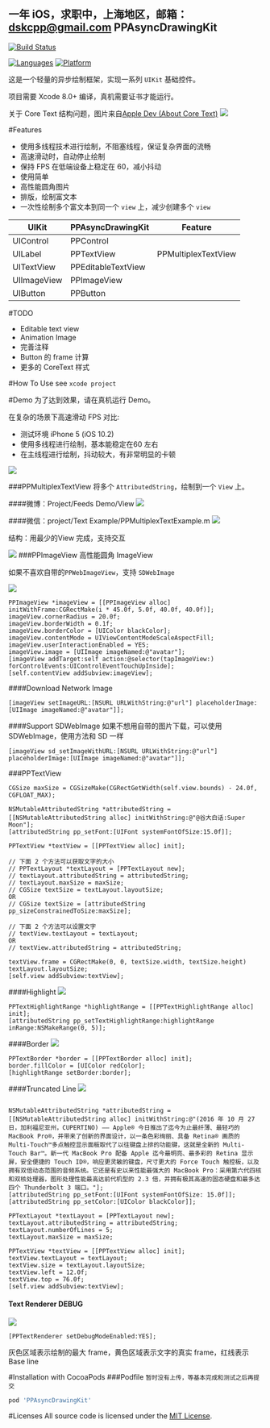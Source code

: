 一年 iOS，求职中，上海地区，邮箱：dskcpp@gmail.com
PPAsyncDrawingKit
------------------------
[![Build Status](https://travis-ci.org/DSKcpp/PPAsyncDrawingKit.svg?branch=master)](https://travis-ci.org/DSKcpp/PPAsyncDrawingKit)

[![Languages](https://img.shields.io/badge/languages-ObjC%20%7C%20Swift-blue.svg)](https://github.com/DSKcpp/PPAsyncDrawingKit)
[![Platform](https://img.shields.io/badge/platforms-iOS%207.0%2B-blue.svg)](https://github.com/DSKcpp/PPAsyncDrawingKit)


这是一个轻量的异步绘制框架，实现一系列 `UIKit` 基础控件。

项目需要 Xcode 8.0+ 编译，真机需要证书才能运行。

关于 Core Text 结构问题，图片来自[Apple Dev (About Core Text)](https://developer.apple.com/library/content/documentation/StringsTextFonts/Conceptual/CoreText_Programming/Introduction/Introduction.html#//apple_ref/doc/uid/TP40005533-CH1-SW1)
![](https://developer.apple.com/library/content/documentation/StringsTextFonts/Conceptual/CoreText_Programming/Art/core_text_arch_2x.png)

#Features
* 使用多线程技术进行绘制，不阻塞线程，保证复杂界面的流畅
* 高速滑动时，自动停止绘制
* 保持 FPS 在低端设备上稳定在 60，减小抖动
* 使用简单
* 高性能圆角图片
* 排版，绘制富文本
* 一次性绘制多个富文本到同一个 `view` 上，减少创建多个 `view`


| UIKit | PPAsyncDrawingKit | Feature |
| --- | --- | --- |
| UIControl | PPControl |   |
| UILabel | PPTextView  | PPMultiplexTextView |
| UITextView | PPEditableTextView |   |
| UIImageView | PPImageView  |
| UIButton | PPButton |   |


#TODO
* Editable text view
* Animation Image
* 完善注释
* Button 的 frame 计算
* 更多的 CoreText 样式

#How To Use
see `xcode project`

#Demo
为了达到效果，请在真机运行 Demo。

在复杂的场景下高速滑动 FPS 对比:

* 测试环境 iPhone 5 (iOS 10.2)
* 使用多线程进行绘制，基本能稳定在60 左右
* 在主线程进行绘制，抖动较大，有非常明显的卡顿

![](http://ww4.sinaimg.cn/large/9bffd8f9jw1fcde9s4ac1j20jy0jsdh7.jpg)

###PPMultiplexTextView
将多个 `AttributedString`，绘制到一个 `View` 上。

####微博：Project/Feeds Demo/View
![](http://ww4.sinaimg.cn/large/9bffd8f9gw1fbi1ji8hbyj21kw0u67fm.jpg)

####微信：project/Text Example/PPMultiplexTextExample.m
![](http://wx3.sinaimg.cn/large/9bffd8f9gy1fcvr993f39j20ku0fjdgo.jpg)

结构：用最少的View 完成，支持交互

![](http://wx1.sinaimg.cn/large/9bffd8f9gy1fcwtei82e7g20aw084aap.gif)
###PPImageView
高性能圆角 ImageView

如果不喜欢自带的`PPWebImageView`，支持 `SDWebImage`

![](http://ww4.sinaimg.cn/large/9bffd8f9gw1fbk3ht0t1zj20a108btat.jpg)

```Obj-C
PPImageView *imageView = [[PPImageView alloc] initWithFrame:CGRectMake(i * 45.0f, 5.0f, 40.0f, 40.0f)];
imageView.cornerRadius = 20.0f;
imageView.borderWidth = 0.1f;
imageView.borderColor = [UIColor blackColor];
imageView.contentMode = UIViewContentModeScaleAspectFill;
imageView.userInteractionEnabled = YES;
imageView.image = [UIImage imageNamed:@"avatar"];
[imageView addTarget:self action:@selector(tapImageView:) forControlEvents:UIControlEventTouchUpInside];
[self.contentView addSubview:imageView];

```
####Download Network Image

```Obj-C
[imageView setImageURL:[NSURL URLWithString:@"url"] placeholderImage:[UIImage imageNamed:@"avatar"]];
```
####Support SDWebImage
如果不想用自带的图片下载，可以使用 SDWebImage，使用方法和 SD 一样
```Obj-C
[imageView sd_setImageWithURL:[NSURL URLWithString:@"url"] placeholderImage:[UIImage imageNamed:@"avatar"]];
```

###PPTextView
```Obj-C
CGSize maxSize = CGSizeMake(CGRectGetWidth(self.view.bounds) - 24.0f, CGFLOAT_MAX);

NSMutableAttributedString *attributedString = [[NSMutableAttributedString alloc] initWithString:@"@谷大白话:Super Moon"];
[attributedString pp_setFont:[UIFont systemFontOfSize:15.0f]];

PPTextView *textView = [[PPTextView alloc] init];

// 下面 2 个方法可以获取文字的大小
// PPTextLayout *textLayout = [PPTextLayout new];
// textLayout.attributedString = attributedString;
// textLayout.maxSize = maxSize;
// CGSize textSize = textLayout.layoutSize;
OR
// CGSize textSize = [attributedString pp_sizeConstrainedToSize:maxSize];

// 下面 2 个方法可以设置文字
// textView.textLayout = textLayout;
OR
// textView.attributedString = attributedString;

textView.frame = CGRectMake(0, 0, textSize.width, textSize.height) textLayout.layoutSize;
[self.view addSubview:textView];
```
####Highlight
![](http://wx1.sinaimg.cn/mw690/9bffd8f9gy1fc3swnwu13j20cs01omwy.jpg)

```Obj-C
PPTextHighlightRange *highlightRange = [[PPTextHighlightRange alloc] init];
[attributedString pp_setTextHighlightRange:highlightRange inRange:NSMakeRange(0, 5)];
```
####Border
![](http://wx1.sinaimg.cn/mw690/9bffd8f9gy1fc3swo0s44j20cs01omwy.jpg)

```Obj-C
PPTextBorder *border = [[PPTextBorder alloc] init];
border.fillColor = [UIColor redColor];
[highlightRange setBorder:border];
```
####Truncated Line
![](http://wx2.sinaimg.cn/large/9bffd8f9gy1fc3swnrx05j20ku066wes.jpg)

```Obj-C
    
NSMutableAttributedString *attributedString = [[NSMutableAttributedString alloc] initWithString:@"(2016 年 10 月 27 日，加利福尼亚州，CUPERTINO) —— Apple® 今日推出了迄今为止最纤薄、最轻巧的 MacBook Pro®，并带来了创新的界面设计，以一条色彩绚丽、具备 Retina® 画质的 Multi-Touch™多点触控显示面板取代了以往键盘上排的功能键，这就是全新的 Multi-Touch Bar™。新一代 MacBook Pro 配备 Apple 迄今最明亮、最多彩的 Retina 显示屏，安全便捷的 Touch ID®，响应更灵敏的键盘，尺寸更大的 Force Touch 触控板，以及拥有双倍动态范围的音频系统。它还是有史以来性能最强大的 MacBook Pro：采用第六代四核和双核处理器，图形处理性能最高达前代机型的 2.3 倍，并拥有极其高速的固态硬盘和最多达四个 Thunderbolt 3 端口。"];
[attributedString pp_setFont:[UIFont systemFontOfSize: 15.0f]];
[attributedString pp_setColor:[UIColor blackColor]];
    
PPTextLayout *textLayout = [PPTextLayout new];
textLayout.attributedString = attributedString;
textLayout.numberOfLines = 5;
textLayout.maxSize = maxSize;
    
PPTextView *textView = [[PPTextView alloc] init];
textView.textLayout = textLayout;
textView.size = textLayout.layoutSize;
textView.left = 12.0f;
textView.top = 76.0f;
[self.view addSubview:textView];
```

#### Text Renderer DEBUG
![](http://ww4.sinaimg.cn/large/9bffd8f9jw1fcdbxioilij20ku05b3z7.jpg)

```Obj-C
[PPTextRenderer setDebugModeEnabled:YES];
```
灰色区域表示绘制的最大 frame，黄色区域表示文字的真实 frame，红线表示 Base line

#Installation with CocoaPods
###Podfile
`暂时没有上传，等基本完成和测试之后再提交`
``` Ruby
pod 'PPAsyncDrawingKit'
```

#Licenses
All source code is licensed under the [MIT License](https://raw.githubusercontent.com/DSKcpp/PPAsyncDrawingKit/master/LICENSE).






